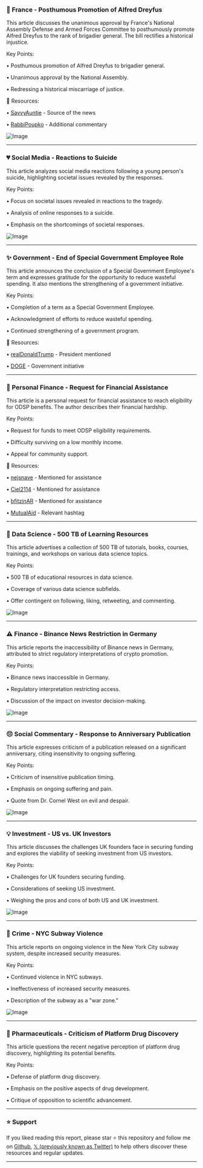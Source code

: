 ### 📰 France - Posthumous Promotion of Alfred Dreyfus

This article discusses the unanimous approval by France's National Assembly Defense and Armed Forces Committee to posthumously promote Alfred Dreyfus to the rank of brigadier general.  The bill rectifies a historical injustice.

Key Points:

•  Posthumous promotion of Alfred Dreyfus to brigadier general.

•  Unanimous approval by the National Assembly.

•  Redressing a historical miscarriage of justice.


🔗 Resources:

• [SavvyAuntie](https://x.com/SavvyAuntie) - Source of the news

• [RabbiPoupko](https://x.com/RabbiPoupko) - Additional commentary

![Image](https://pbs.twimg.com/media/GsHJmtXXcAAvhos?format=jpg&name=small)


---
### 💔 Social Media - Reactions to Suicide

This article analyzes social media reactions following a young person's suicide, highlighting societal issues revealed by the responses.

Key Points:

•  Focus on societal issues revealed in reactions to the tragedy.

•  Analysis of online responses to a suicide.

•  Emphasis on the shortcomings of societal responses.


![Image](https://pbs.twimg.com/media/GsG4eNfaUAQ0lU7?format=png&name=small)


---
### ✨ Government - End of Special Government Employee Role

This article announces the conclusion of a Special Government Employee's term and expresses gratitude for the opportunity to reduce wasteful spending.  It also mentions the strengthening of a government initiative.

Key Points:

•  Completion of a term as a Special Government Employee.

•  Acknowledgment of efforts to reduce wasteful spending.

•  Continued strengthening of a government program.


🔗 Resources:

• [realDonaldTrump](https://x.com/realDonaldTrump) - President mentioned

• [DOGE](https://x.com/DOGE) - Government initiative

---
### 🙏 Personal Finance - Request for Financial Assistance

This article is a personal request for financial assistance to reach eligibility for ODSP benefits.  The author describes their financial hardship.

Key Points:

•  Request for funds to meet ODSP eligibility requirements.

•  Difficulty surviving on a low monthly income.

•  Appeal for community support.


🔗 Resources:

• [nejsnave](https://x.com/nejsnave) - Mentioned for assistance

• [Ciel2114](https://x.com/Ciel2114) - Mentioned for assistance

• [bfitzinAR](https://x.com/bfitzinAR) - Mentioned for assistance

• [MutualAid](https://x.com/hashtag/MutualAid?src=hashtag_click) - Relevant hashtag


---
### 🚀 Data Science - 500 TB of Learning Resources

This article advertises a collection of 500 TB of tutorials, books, courses, trainings, and workshops on various data science topics.

Key Points:

•  500 TB of educational resources in data science.

•  Coverage of various data science subfields.

•  Offer contingent on following, liking, retweeting, and commenting.


![Image](https://pbs.twimg.com/media/GsHF3sbaUAgTCRf?format=jpg&name=small)


---
### ⚠️ Finance - Binance News Restriction in Germany

This article reports the inaccessibility of Binance news in Germany, attributed to strict regulatory interpretations of crypto promotion.

Key Points:

•  Binance news inaccessible in Germany.

•  Regulatory interpretation restricting access.

•  Discussion of the impact on investor decision-making.


![Image](https://pbs.twimg.com/media/GsG0t-KWUAA_nYr?format=jpg&name=medium)


---
### 😔 Social Commentary - Response to Anniversary Publication

This article expresses criticism of a publication released on a significant anniversary, citing insensitivity to ongoing suffering.

Key Points:

•  Criticism of insensitive publication timing.

•  Emphasis on ongoing suffering and pain.

•  Quote from Dr. Cornel West on evil and despair.


![Image](https://pbs.twimg.com/media/GsEz9IFW4AA6hs3?format=jpg&name=small)


---
### 💡 Investment - US vs. UK Investors

This article discusses the challenges UK founders face in securing funding and explores the viability of seeking investment from US investors.

Key Points:

•  Challenges for UK founders securing funding.

•  Considerations of seeking US investment.

•  Weighing the pros and cons of both US and UK investment.


![Image](https://pbs.twimg.com/amplify_video_thumb/1928026243544354816/img/6XLAHZIedk8HfHTR.jpg)


---
### 🚨 Crime - NYC Subway Violence

This article reports on ongoing violence in the New York City subway system, despite increased security measures.

Key Points:

•  Continued violence in NYC subways.

•  Ineffectiveness of increased security measures.

•  Description of the subway as a "war zone."


![Image](https://pbs.twimg.com/media/GsF0tRiWsAIxPgt?format=jpg&name=small)


---
### 🤔 Pharmaceuticals - Criticism of Platform Drug Discovery

This article questions the recent negative perception of platform drug discovery, highlighting its potential benefits.

Key Points:

•  Defense of platform drug discovery.

•  Emphasis on the positive aspects of drug development.

•  Critique of opposition to scientific advancement.


---

### ⭐️ Support

If you liked reading this report, please star ⭐️ this repository and follow me on [Github](https://github.com/Drix10), [𝕏 (previously known as Twitter)](https://x.com/DRIX_10_) to help others discover these resources and regular updates.

---